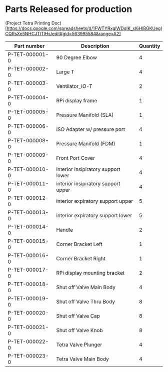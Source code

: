 # Parts Released for production #

(Project Tetra Printing Doc)[https://docs.google.com/spreadsheets/d/1FWTYRxglWDqIK_xI6HlBGKUegICQRsXe5NHCJTlTlHs/edit#gid=563995584&range=A2]

Part number | Description | Quantity
------------ | ------------ | ------------ 
P-TET-000001-0 | 90 Degree Elbow | 4
P-TET-000002-0 | Large T | 4
P-TET-000003-0 | Ventilator_IO-T | 2
P-TET-000004-0 | RPi display frame | 1
P-TET-000005-0 | Pressure Manifold (SLA)| 1
P-TET-000006-0 | ISO Adapter w/ pressure port | 4
P-TET-000008-0 | Pressure Manifold (FDM) | 1
P-TET-000009-0 | Front Port Cover | 4
P-TET-000010-0 | interior insipiratory support lower | 4
P-TET-000011-0 | interior insipiratory support upper | 4
P-TET-000012-0 | interior expiratory support upper | 5
P-TET-000013-0 | interior expiratory support lower | 5
P-TET-000014-0 | Handle | 2
P-TET-000015-0 | Corner Bracket Left | 1
P-TET-000016-0 | Corner Bracket Right | 1
P-TET-000017-0 | RPi display mounting bracket | 2
P-TET-000018-0 | Shut off Valve Main Body | 4
P-TET-000019-0 | Shut off Valve Thru Body | 8
P-TET-000020-0 | Shut off Valve Cap | 8
P-TET-000021-0 | Shut off Valve Knob | 8
P-TET-000022-0 | Tetra Valve Plunger | 4
P-TET-000023-0 | Tetra Valve Main Body | 4 
